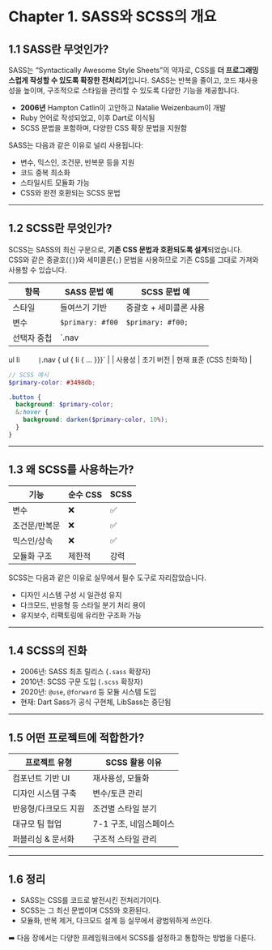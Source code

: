# Chapter 1. SASS와 SCSS의 개요

## 1.1 SASS란 무엇인가?

SASS는 “Syntactically Awesome Style Sheets”의 약자로, CSS를 **더 프로그래밍스럽게 작성할 수 있도록 확장한 전처리기**입니다. SASS는 반복을 줄이고, 코드 재사용성을 높이며, 구조적으로 스타일을 관리할 수 있도록 다양한 기능을 제공합니다.

- **2006년** Hampton Catlin이 고안하고 Natalie Weizenbaum이 개발
- Ruby 언어로 작성되었고, 이후 Dart로 이식됨
- SCSS 문법을 포함하며, 다양한 CSS 확장 문법을 지원함

SASS는 다음과 같은 이유로 널리 사용됩니다:

- 변수, 믹스인, 조건문, 반복문 등을 지원
- 코드 중복 최소화
- 스타일시트 모듈화 가능
- CSS와 완전 호환되는 SCSS 문법

---

## 1.2 SCSS란 무엇인가?

SCSS는 SASS의 최신 구문으로, **기존 CSS 문법과 호환되도록 설계**되었습니다.  
CSS와 같은 중괄호(`{}`)와 세미콜론(`;`) 문법을 사용하므로 기존 CSS를 그대로 가져와 사용할 수 있습니다.

| 항목      | SASS 문법 예              | SCSS 문법 예              |
|-----------|---------------------------|----------------------------|
| 스타일     | 들여쓰기 기반              | 중괄호 + 세미콜론 사용       |
| 변수       | `$primary: #f00`          | `$primary: #f00;`          |
| 선택자 중첩| `.nav
  ul
    li`      | `.nav { ul { li { ... }}}` |
| 사용성     | 초기 버전                 | 현재 표준 (CSS 친화적)       |

```scss
// SCSS 예시
$primary-color: #3498db;

.button {
  background: $primary-color;
  &:hover {
    background: darken($primary-color, 10%);
  }
}
```

---

## 1.3 왜 SCSS를 사용하는가?

| 기능             | 순수 CSS | SCSS |
|------------------|----------|------|
| 변수             | ❌       | ✅   |
| 조건문/반복문    | ❌       | ✅   |
| 믹스인/상속       | ❌       | ✅   |
| 모듈화 구조       | 제한적   | 강력 |

SCSS는 다음과 같은 이유로 실무에서 필수 도구로 자리잡았습니다.

- 디자인 시스템 구성 시 일관성 유지
- 다크모드, 반응형 등 스타일 분기 처리 용이
- 유지보수, 리팩토링에 유리한 구조화 가능

---

## 1.4 SCSS의 진화

- 2006년: SASS 최초 릴리스 (`.sass` 확장자)
- 2010년: SCSS 구문 도입 (`.scss` 확장자)
- 2020년: `@use`, `@forward` 등 모듈 시스템 도입
- 현재: Dart Sass가 공식 구현체, LibSass는 중단됨

---

## 1.5 어떤 프로젝트에 적합한가?

| 프로젝트 유형         | SCSS 활용 이유 |
|----------------------|----------------|
| 컴포넌트 기반 UI      | 재사용성, 모듈화 |
| 디자인 시스템 구축    | 변수/토큰 관리 |
| 반응형/다크모드 지원 | 조건별 스타일 분기 |
| 대규모 팀 협업        | 7-1 구조, 네임스페이스 |
| 퍼블리싱 & 문서화     | 구조적 스타일 관리 |

---

## 1.6 정리

- SASS는 CSS를 코드로 발전시킨 전처리기이다.
- SCSS는 그 최신 문법이며 CSS와 호환된다.
- 모듈화, 반복 제거, 다크모드 설계 등 실무에서 광범위하게 쓰인다.

➡️ 다음 장에서는 다양한 프레임워크에서 SCSS를 설정하고 통합하는 방법을 다룬다.